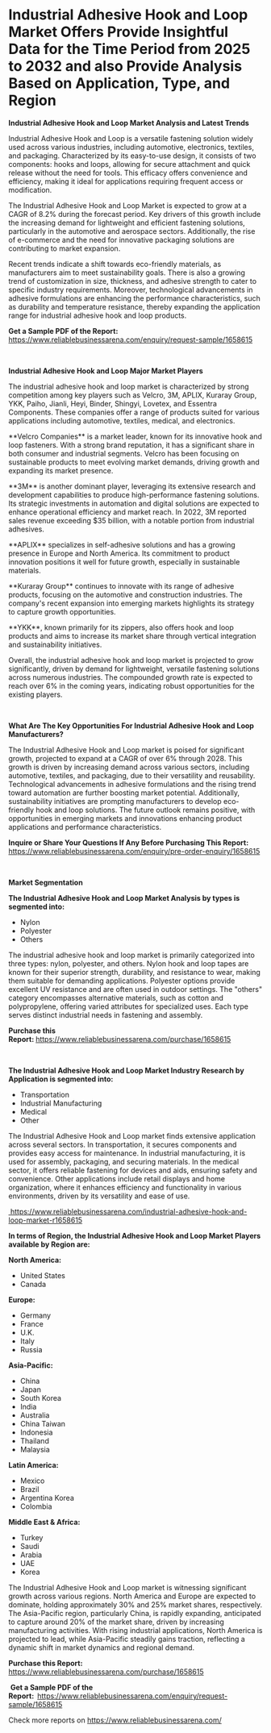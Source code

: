 <p><h1>Industrial Adhesive Hook and Loop Market Offers Provide Insightful Data for the Time Period from 2025 to 2032 and also Provide Analysis Based on Application, Type, and Region</h1></p><p><strong>Industrial Adhesive Hook and Loop Market Analysis and Latest Trends</strong></p>
<p><p>Industrial Adhesive Hook and Loop is a versatile fastening solution widely used across various industries, including automotive, electronics, textiles, and packaging. Characterized by its easy-to-use design, it consists of two components: hooks and loops, allowing for secure attachment and quick release without the need for tools. This efficacy offers convenience and efficiency, making it ideal for applications requiring frequent access or modification.</p><p>The Industrial Adhesive Hook and Loop Market is expected to grow at a CAGR of 8.2% during the forecast period. Key drivers of this growth include the increasing demand for lightweight and efficient fastening solutions, particularly in the automotive and aerospace sectors. Additionally, the rise of e-commerce and the need for innovative packaging solutions are contributing to market expansion.</p><p>Recent trends indicate a shift towards eco-friendly materials, as manufacturers aim to meet sustainability goals. There is also a growing trend of customization in size, thickness, and adhesive strength to cater to specific industry requirements. Moreover, technological advancements in adhesive formulations are enhancing the performance characteristics, such as durability and temperature resistance, thereby expanding the application range for industrial adhesive hook and loop products.</p></p>
<p><strong>Get a Sample PDF of the Report:&nbsp;</strong> <a href="https://www.reliablebusinessarena.com/enquiry/request-sample/1658615?utm_campaign=2632&utm_medium=2&utm_source=Github&utm_content=ia&utm_term=23032025&utm_id=industrial-adhesive-hook-and-loop">https://www.reliablebusinessarena.com/enquiry/request-sample/1658615</a></p>
<p>&nbsp;</p>
<p><strong>Industrial Adhesive Hook and Loop Major Market Players</strong></p>
<p><p>The industrial adhesive hook and loop market is characterized by strong competition among key players such as Velcro, 3M, APLIX, Kuraray Group, YKK, Paiho, Jianli, Heyi, Binder, Shingyi, Lovetex, and Essentra Components. These companies offer a range of products suited for various applications including automotive, textiles, medical, and electronics.</p><p>**Velcro Companies** is a market leader, known for its innovative hook and loop fasteners. With a strong brand reputation, it has a significant share in both consumer and industrial segments. Velcro has been focusing on sustainable products to meet evolving market demands, driving growth and expanding its market presence.</p><p>**3M** is another dominant player, leveraging its extensive research and development capabilities to produce high-performance fastening solutions. Its strategic investments in automation and digital solutions are expected to enhance operational efficiency and market reach. In 2022, 3M reported sales revenue exceeding $35 billion, with a notable portion from industrial adhesives.</p><p>**APLIX** specializes in self-adhesive solutions and has a growing presence in Europe and North America. Its commitment to product innovation positions it well for future growth, especially in sustainable materials.</p><p>**Kuraray Group** continues to innovate with its range of adhesive products, focusing on the automotive and construction industries. The company's recent expansion into emerging markets highlights its strategy to capture growth opportunities.</p><p>**YKK**, known primarily for its zippers, also offers hook and loop products and aims to increase its market share through vertical integration and sustainability initiatives.</p><p>Overall, the industrial adhesive hook and loop market is projected to grow significantly, driven by demand for lightweight, versatile fastening solutions across numerous industries. The compounded growth rate is expected to reach over 6% in the coming years, indicating robust opportunities for the existing players.</p></p>
<p>&nbsp;</p>
<p><strong>What Are The Key Opportunities For Industrial Adhesive Hook and Loop Manufacturers?</strong></p>
<p><p>The Industrial Adhesive Hook and Loop market is poised for significant growth, projected to expand at a CAGR of over 6% through 2028. This growth is driven by increasing demand across various sectors, including automotive, textiles, and packaging, due to their versatility and reusability. Technological advancements in adhesive formulations and the rising trend toward automation are further boosting market potential. Additionally, sustainability initiatives are prompting manufacturers to develop eco-friendly hook and loop solutions. The future outlook remains positive, with opportunities in emerging markets and innovations enhancing product applications and performance characteristics.</p></p>
<p><strong>Inquire or Share Your Questions If Any Before Purchasing This Report:</strong> <a href="https://www.reliablebusinessarena.com/enquiry/pre-order-enquiry/1658615?utm_campaign=2632&utm_medium=2&utm_source=Github&utm_content=ia&utm_term=23032025&utm_id=industrial-adhesive-hook-and-loop">https://www.reliablebusinessarena.com/enquiry/pre-order-enquiry/1658615</a></p>
<p>&nbsp;</p>
<p><strong>Market Segmentation</strong></p>
<p><strong>The Industrial Adhesive Hook and Loop Market Analysis by types is segmented into:</strong></p>
<p><ul><li>Nylon</li><li>Polyester</li><li>Others</li></ul></p>
<p><p>The industrial adhesive hook and loop market is primarily categorized into three types: nylon, polyester, and others. Nylon hook and loop tapes are known for their superior strength, durability, and resistance to wear, making them suitable for demanding applications. Polyester options provide excellent UV resistance and are often used in outdoor settings. The "others" category encompasses alternative materials, such as cotton and polypropylene, offering varied attributes for specialized uses. Each type serves distinct industrial needs in fastening and assembly.</p></p>
<p><strong>Purchase this Report:&nbsp;</strong><a href="https://www.reliablebusinessarena.com/purchase/1658615?utm_campaign=2632&utm_medium=2&utm_source=Github&utm_content=ia&utm_term=23032025&utm_id=industrial-adhesive-hook-and-loop">https://www.reliablebusinessarena.com/purchase/1658615</a></p>
<p>&nbsp;</p>
<p><strong>The Industrial Adhesive Hook and Loop Market Industry Research by Application is segmented into:</strong></p>
<p><ul><li>Transportation</li><li>Industrial Manufacturing</li><li>Medical</li><li>Other</li></ul></p>
<p><p>The Industrial Adhesive Hook and Loop market finds extensive application across several sectors. In transportation, it secures components and provides easy access for maintenance. In industrial manufacturing, it is used for assembly, packaging, and securing materials. In the medical sector, it offers reliable fastening for devices and aids, ensuring safety and convenience. Other applications include retail displays and home organization, where it enhances efficiency and functionality in various environments, driven by its versatility and ease of use.</p></p>
<p><a href="https://www.reliablebusinessarena.com/industrial-adhesive-hook-and-loop-market-r1658615?utm_campaign=2632&utm_medium=2&utm_source=Github&utm_content=ia&utm_term=23032025&utm_id=industrial-adhesive-hook-and-loop">&nbsp;https://www.reliablebusinessarena.com/industrial-adhesive-hook-and-loop-market-r1658615</a></p>
<p><strong>In terms of Region, the Industrial Adhesive Hook and Loop Market Players available by Region are:</strong></p>
<p>
    <p> <strong> North America: </strong>
        <ul>
            <li>United States</li>
            <li>Canada</li>
        </ul>
        </p> 
    <p> <strong> Europe: </strong>
        <ul>
            <li>Germany</li>
            <li>France</li>
            <li>U.K.</li>
            <li>Italy</li>
            <li>Russia</li>
        </ul>
        </p> 
    <p> <strong> Asia-Pacific: </strong>
        <ul>
            <li>China</li>
            <li>Japan</li>
            <li>South Korea</li>
            <li>India</li>
            <li>Australia</li>
            <li>China Taiwan</li>
            <li>Indonesia</li>
            <li>Thailand</li>
            <li>Malaysia</li>
        </ul>
        </p> 
    <p> <strong> Latin America: </strong>
        <ul>
            <li>Mexico</li>
            <li>Brazil</li>
            <li>Argentina Korea</li>
            <li>Colombia</li>
        </ul>
        </p> 
    <p> <strong> Middle East & Africa: </strong>
        <ul>
            <li>Turkey</li>
            <li>Saudi</li>
            <li>Arabia</li>
            <li>UAE</li>
            <li>Korea</li>
        </ul>
    </p>
    </p>
<p><p>The Industrial Adhesive Hook and Loop market is witnessing significant growth across various regions. North America and Europe are expected to dominate, holding approximately 30% and 25% market shares, respectively. The Asia-Pacific region, particularly China, is rapidly expanding, anticipated to capture around 20% of the market share, driven by increasing manufacturing activities. With rising industrial applications, North America is projected to lead, while Asia-Pacific steadily gains traction, reflecting a dynamic shift in market dynamics and regional demand.</p></p>
<p><strong>Purchase this Report: </strong><a href="https://www.reliablebusinessarena.com/purchase/1658615?utm_campaign=2632&utm_medium=2&utm_source=Github&utm_content=ia&utm_term=23032025&utm_id=industrial-adhesive-hook-and-loop">https://www.reliablebusinessarena.com/purchase/1658615</a></p>
<p>&nbsp;<strong>Get a Sample PDF of the Report:&nbsp;&nbsp;</strong><a href="https://www.reliablebusinessarena.com/enquiry/request-sample/1658615?utm_campaign=2632&utm_medium=2&utm_source=Github&utm_content=ia&utm_term=23032025&utm_id=industrial-adhesive-hook-and-loop">https://www.reliablebusinessarena.com/enquiry/request-sample/1658615</a></p>
<p><strong></strong></p>
<p>Check more reports on <a href="https://www.reliablebusinessarena.com/?utm_campaign=2632&utm_medium=2&utm_source=Github&utm_content=ia&utm_term=23032025&utm_id=industrial-adhesive-hook-and-loop">https://www.reliablebusinessarena.com/</a></p>